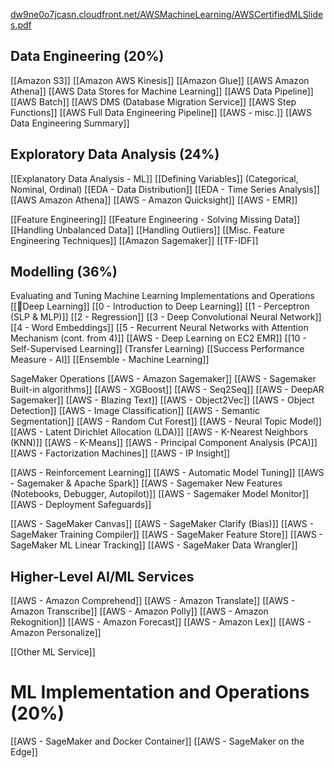 [dw9ne0o7jcasn.cloudfront.net/AWSMachineLearning/AWSCertifiedMLSlides.pdf](https://dw9ne0o7jcasn.cloudfront.net/AWSMachineLearning/AWSCertifiedMLSlides.pdf)
## Data Engineering (20%)
[[Amazon S3]]
[[Amazon AWS Kinesis]]
[[Amazon Glue]]
[[AWS Amazon Athena]]
[[AWS Data Stores for Machine Learning]]
[[AWS Data Pipeline]]
[[AWS Batch]]
[[AWS DMS (Database Migration Service]]
[[AWS Step Functions]]
[[AWS Full Data Engineering Pipeline]]
[[AWS - misc.]]
[[AWS Data Engineering Summary]]


## Exploratory Data Analysis (24%)
[[Explanatory Data Analysis - ML]]
[[Defining Variables]] (Categorical, Nominal, Ordinal)
[[EDA - Data Distribution]]
[[EDA - Time Series Analysis]]
[[AWS Amazon Athena]]
[[AWS - Amazon Quicksight]]
[[AWS - EMR]]

[[Feature Engineering]]
[[Feature Engineering - Solving Missing Data]]
[[Handling Unbalanced Data]]
[[Handling Outliers]]
[[Misc. Feature Engineering Techniques]]
[[Amazon Sagemaker]]
[[TF-IDF]]


##  Modelling (36%)
Evaluating and Tuning
Machine Learning Implementations and Operations
[[🔱Deep Learning]]
[[0 - Introduction to Deep Learning]]
[[1 - Perceptron (SLP & MLP)]]
[[2 - Regression]]
[[3 - Deep Convolutional Neural Network]]
[[4 - Word Embeddings]]
[[5 - Recurrent Neural Networks with Attention Mechanism (cont. from 4)]]
[[AWS - Deep Learning on EC2 EMR]]
[[10 - Self-Supervised Learning]] (Transfer Learning)
[[Success Performance Measure - AI]]
 [[Ensemble - Machine Learning]]
 
SageMaker Operations
[[AWS - Amazon Sagemaker]]
[[AWS - Sagemaker Built-in algorithms]]
[[AWS - XGBoost]]
[[AWS - Seq2Seq]]
[[AWS - DeepAR Sagemaker]]
[[AWS - Blazing Text]]
[[AWS - Object2Vec]]
[[AWS - Object Detection]]
[[AWS - Image Classification]]
[[AWS - Semantic Segmentation]]
[[AWS - Random Cut Forest]]
[[AWS - Neural Topic Model]]
[[AWS - Latent Dirichlet Allocation (LDA)]]
[[AWS - K-Nearest Neighbors (KNN)]]
[[AWS - K-Means]]
[[AWS - Principal Component Analysis (PCA)]]
[[AWS - Factorization Machines]]
[[AWS - IP Insight]]


[[AWS - Reinforcement Learning]]
[[AWS - Automatic Model Tuning]]
[[AWS - Sagemaker & Apache Spark]]
[[AWS - Sagemaker New Features (Notebooks, Debugger, Autopilot)]]
[[AWS - Sagemaker Model Monitor]]
[[AWS - Deployment Safeguards]]

[[AWS - SageMaker Canvas]]
[[AWS - SageMaker Clarify (Bias)]]
[[AWS - SageMaker Training Compiler]]
[[AWS - SageMaker Feature Store]]
[[AWS - SageMaker ML Linear Tracking]]
[[AWS - SageMaker Data Wrangler]]

## Higher-Level AI/ML Services
[[AWS - Amazon Comprehend]]
[[AWS - Amazon Translate]]
[[AWS - Amazon Transcribe]]
[[AWS - Amazon Polly]]
[[AWS - Amazon Rekognition]]
[[AWS - Amazon Forecast]]
[[AWS - Amazon Lex]]
[[AWS - Amazon Personalize]]

[[Other ML Service]]

# ML Implementation and Operations (20%)
[[AWS - SageMaker and Docker Container]]
[[AWS - SageMaker on the Edge]]
